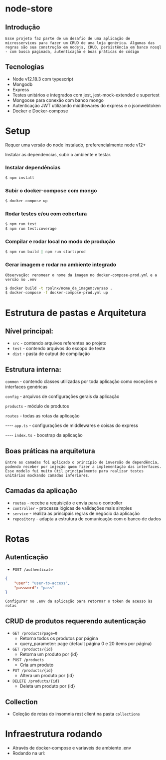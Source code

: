 # node-store

## Introdução

```
Esse projeto faz parte de um desafio de uma aplicação de microsservicos para fazer um CRUD de uma loja genérica. Algumas das regras são sua construção em nodejs, CRUD, persistência em banco nosql - com busca paginada, autenticação e boas práticas de código
```

## Tecnologias

-   Node v12.18.3 com typescript
-   Mongodb
-   Express
-   Testes unitários e integrados com jest, jest-mock-extended e supertest
-   Mongoose para conexão com banco mongo
-   Autenticação JWT utilizando middlewares do express e o jsonwebtoken
-   Docker e Docker-compose

# Setup

Requer uma versão do node instalado, preferencialmente node v12+

Instalar as dependencias, subir o ambiente e testar.

### Instalar dependências

```bash
$ npm install
```

### Subir o docker-compose com mongo

```bash
$ docker-compose up
```

### Rodar testes e/ou com cobertura

```bash
$ npm run test
$ npm run test:coverage
```

### Compilar e rodar local no modo de produção

```bash
$ npm run build | npm run start:prod
```

### Gerar imagem e rodar no ambiente integrado

`Observação: renomear o nome da imagem no docker-compose-prod.yml e a versão no .env`

```bash
$ docker build -t rpolnx/nome_da_imagem:versao .
$ docker-compose -f docker-compose-prod.yml up
```

# Estrutura de pastas e Arquitetura

## Nível principal:

-   `src` - contendo arquivos referentes ao projeto
-   `test` - contendo arquivos do escopo de teste
-   `dist` - pasta de output de compilação

## Estrutura interna:

`common` - contendo classes utilizadas por toda aplicação como exceções e interfaces genéricas

`config` - arquivos de configurações gerais da aplicação

`products` - módulo de produtos

`routes` - todas as rotas da aplicação

---- `app.ts` - configurações de middlewares e coisas do express

---- `index.ts` - boostrap da aplicação

## Boas práticas na arquitetura

```
Entre as camadas foi aplicado o princípio de inversão de dependência, podendo receber por injeção quem fizer a implementação das interfaces. Esse modelo fui muito útil principalmente para realizar testes unitários mockando camadas inferiores.
```

## Camadas da aplicação

-   `routes` - recebe a requisição e envia para o controller
-   `controller` - processa lógicas de validações mais simples
-   `service` - realiza as principais regras de negócio da aplicação
-   `repository` - adapta a estrutura de comunicação com o banco de dados

# Rotas

## Autenticação

-   `POST /authenticate`

```json
{
    "user": "user-to-access",
    "password": "pass"
}
```

`Configurar no .env da aplicação para retornar o token de acesso às rotas`

## CRUD de produtos requerendo autenticação

-   `GET /products?page=0`
    -   Retorna todos os produtos por página
    -   query_parameter: page (default página 0 e 20 items por página)
-   `GET /products/{id}`
    -   Retorna um produto por {id}
-   `POST /products`
    -   Cria um produto
-   `PUT /products/{id}`
    -   Altera um produto por {id}
-   `DELETE /products/{id}`
    -   Deleta um produto por {id}

## Collection

-   Coleção de rotas do insomnia rest client na pasta `collections`

# Infraestrutura rodando

-   Através de docker-compose e variaveis de ambiente .env
-   Rodando na url:
